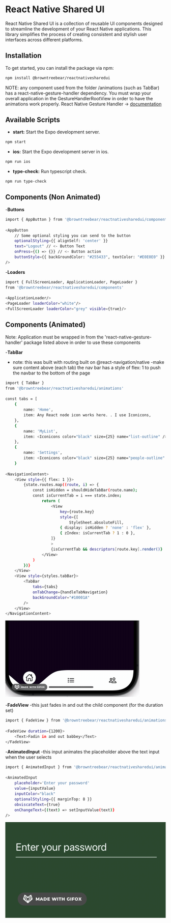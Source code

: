 # React Native Shared UI

React Native Shared UI is a collection of reusable UI components designed to streamline the development of your React Native applications. This library simplifies the process of creating consistent and stylish user interfaces across different platforms.

## Installation

To get started, you can install the package via npm:

```bash
npm install @browntreebear/reactnativesharedui
```

NOTE: any component used from the folder /animations (such as TabBar) has a react-native-gesture-handler dependency. 
You must wrap your overall application in the GestureHandlerRootView in order to have the animations work properly. 
React Native Gesture Handler -> [documentation](https://docs.swmansion.com/react-native-gesture-handler/docs/fundamentals/installation)


## Available Scripts

- **start:** Start the Expo development server.
```bash
npm start
```

- **ios:** Start the Expo development server in ios.
```bash
npm run ios
```

- **type-check:** Run typescript check.
```bash
npm run type-check
```


## Components (Non Animated)

-**Buttons**
```bash
import { AppButton } from '@browntreebear/reactnativesharedui/components'

<AppButton 
    // Some optional styling you can send to the button
    optionalStyling={{ alignSelf: 'center' }}  
    text="Logout" // <- Button Text
    onPress={() => {}} // <- Button action
    buttonStyle={{ backGroundColor: "#255433", textColor: "#E0E0E0" }}
/>
```

-**Loaders**
```bash
import { FullScreenLoader, ApplicationLoader, PageLoader } 
from '@browntreebear/reactnativesharedui/components'

<ApplicationLoader/>
<PageLoader loaderColor="white"/>
<FullScreenLoader loaderColor="grey" visible={true}/>
```


## Components (Animated)
Note: Application must be wrapped in <GestureHandlerRootView/> from the 'react-native-gesture-handler' package
listed above in order to use these components

-**TabBar**
- note: this was built with routing built on @react-navigation/native
    -make sure content above (each tab) the nav bar has a style of flex: 1 to push the navbar to the bottom of the page

```bash
import { TabBar } 
from '@browntreebear/reactnativesharedui/animations'

const tabs = [
    {
        name: 'Home',
        item: Any React node icon works here. . I use Iconicons,
    },
    {
        name: 'MyList',
        item: <Iconicons color="black" size={25} name="list-outline" />,
    },
    {
        name: 'Settings',
        item: <Iconicons color="black" size={25} name="people-outline" />,
    }

<NavigationContent>
    <View style={{ flex: 1 }}>
        {state.routes.map((route, i) => {
            const isHidden = shouldHideTabBar(route.name);
            const isCurrentTab = i === state.index;
                return (
                    <View
                        key={route.key}
                        style={[
                            StyleSheet.absoluteFill,
                        { display: isHidden ? 'none' : 'flex' },
                        { zIndex: isCurrentTab ? 1 : 0 },
                    ]}
                    >
                    {isCurrentTab && descriptors[route.key].render()}
                </View>
            )
        })}
    </View>
    <View style={styles.tabBar}>
        <TabBar 
            tabs={tabs} 
            onTabChange={handleTabNavigation} 
            backGroundColor="#10001A" 
        />
    </View>
</NavigationContent>
```

![Tab Navigation Component](./assets/demo/tab_demo.gif)


-**FadeView**
-this just fades in and out the child component (for the duration set)

```bash
import { FadeView } from '@browntreebear/reactnativesharedui/animations'

<FadeView duration={1200}>
    <Text>Fadin in and out babbey</Text>
</FadeView> 
```

-**AnimatedInput**
-this input animates the placeholder above the text input when the user selects

```bash
import { AnimatedInput } from '@browntreebear/reactnativesharedui/animations'

<AnimatedInput
    placeholder='Enter your password'
    value={inputValue}
    inputColor="black"
    optionalStyling={{ marginTop: 8 }}
    obviscateText={true}
    onChangeText={(text) => setInputValue(text)}
/>
```

![Animated Input Component](./assets/demo/animated_input_demo.gif)


    